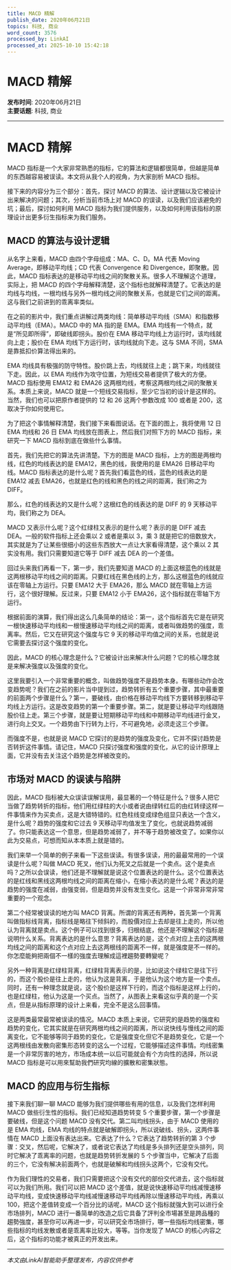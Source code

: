 ```yaml
---
title: MACD 精解
publish_date: 2020年06月21日
topics: 科技, 商业
word_count: 3576
processed_by: LinkAI
processed_at: 2025-10-10 15:42:18
---
```


# MACD 精解

**发布时间**: 2020年06月21日  
**主要话题**: 科技, 商业

---

# MACD 精解

MACD 指标是一个大家非常熟悉的指标，它的算法和逻辑都很简单，但越是简单的东西越容易被误读。本文将从我个人的视角，为大家剖析 MACD 指标。

接下来的内容分为三个部分：首先，探讨 MACD 的算法、设计逻辑以及它被设计出来解决的问题；其次，分析当前市场上对 MACD 的误读，以及我们应该避免的坑；最后，探讨如何利用 MACD 指标为我们提供服务，以及如何利用该指标的原理设计出更多衍生指标来为我们服务。

## MACD 的算法与设计逻辑

从名字上来看，MACD 由四个字母组成：MA、C、D。MA 代表 Moving Average，即移动平均线；CD 代表 Convergence 和 Divergence，即聚散。因此，MACD 指标表达的是移动平均线之间的聚散关系。很多人不理解这个道理，实际上，把 MACD 的四个字母解释清楚，这个指标也就解释清楚了。它表达的是均线与均线，一根均线与另外一根均线之间的聚散关系，也就是它们之间的距离。这与我们之前讲到的乖离率类似。

在之前的影片中，我们重点讲解过两类均线：简单移动平均线（SMA）和指数移动平均线（EMA）。MACD 中的 MA 指的是 EMA。EMA 均线有一个特点，就是“所见即所得”，即破线即拐头。股价在 EMA 移动平均线上方运行时，该均线就向上走；股价在 EMA 均线下方运行时，该均线就向下走。这与 SMA 不同，SMA 是靠抵扣价算法得出来的。

EMA 均线具有极强的防守特性。股价跳上去，均线就往上走；跳下来，均线就往下走。因此，以 EMA 均线作为攻守位置，为短线交易者提供了极大的方便。MACD 指标使用 EMA12 和 EMA26 这两根均线，考察这两根均线之间的聚散关系。本质上来说，MACD 就是一个短线交易指标，至少它当初的设计是这样的。当然，我们也可以把原作者提供的 12 和 26 这两个参数改成 100 或者是 200，这取决于你如何使用它。

为了把这个事情解释清楚，我们接下来看图说话。在下面的图上，我将使用 12 日 EMA 均线和 26 日 EMA 均线放在图表上，然后我们对照下方的 MACD 指标，来研究一下 MACD 指标到底在做些什么事情。

首先，我们先把它的算法先讲清楚。下方的图是 MACD 指标，上方的图是两根均线，红色的均线表达的是 EMA12，黑色的线，我使用的是 EMA26 日移动平均线。MACD 指标表达的是什么呢？首先我们看蓝色的线，蓝色的线表达的是 EMA12 减去 EMA26，也就是红色的线和黑色的线之间的距离，我们称之为 DIFF。

那么，红色的线表达的又是什么呢？这根红色的线表达的是 DIFF 的 9 天移动平均，我们称之为 DEA。

MACD 又表示什么呢？这个红绿柱又表示的是什么呢？表示的是 DIFF 减去 DEA。一般的软件指标上还会乘以 2 或者是乘以 3，乘 3 就是把它的倍数放大，其实就是为了让某些很细小的这些东西放大一点让大家看得清楚，这个乘以 2 其实没有用。我们只需要知道它等于 DIFF 减去 DEA 的一个差值。

回过头来我们再看一下，第一步，我们先要知道 MACD 的上面这根蓝色的线就是这两根移动平均线之间的距离。只要红线在黑色线的上方，那么这根蓝色的线就应该在零轴上方运行。只要 EMA12 大于 EMA26，那么 MACD 就在零轴上方运行，这个很好理解。反过来，只要 EMA12 小于 EMA26，这个指标就在零轴下方运行。

根据前面的演算，我们得出这么几条简单的结论：第一，这个指标首先它是在研究一根快速移动平均线和一根慢速移动平均线之间的距离，或者叫做趋势的强度，乖离率。然后，它又在研究这个强度与它 9 天的移动平均值之间的关系，也就是说它需要去探讨这个强度的变化。

因此，MACD 的核心理念是什么？它被设计出来解决什么问题？它的核心理念就是来解决强度以及强度的变化。

这里我要引入一个非常重要的概念，叫做趋势强度不是趋势本身。有哪些动作会改变趋势呢？我们在之前的影片当中提到过，趋势转折有五个重要步骤，其中最重要的前面两个步骤是什么？第一，要破线，由价格在移动平均线下方要转移到移动平均线上方运行。这是改变趋势的第一个重要步骤。第二，就是要让移动平均线跟随股价往上走。第三个步骤，就是要让短期移动平均线和中期移动平均线进行金叉，进行向上交叉。一个趋势由下行转为上行，不可避免地，必须走这三个步骤。

而强度不是，也就是说 MACD 它探讨的是趋势的强度及变化，它并不探讨趋势是否转折这件事情。请记住，MACD 只探讨强度和强度的变化，从它的设计原理上面，它并没有去关注这个趋势是怎样被改变的。

## 市场对 MACD 的误读与陷阱

因此，MACD 指标被大众误读误解误用，最显著的一个特征是什么？很多人把它当做了趋势转折的指标，他们用红绿柱的大小或者说由绿转红后的由红转绿这样一件事情来作为买卖点，这是大错特错的。红色柱线变成绿色组显只表达一个含义，是什么呢？趋势的强度和它过去 9 天移动平均值发生了变化，也就说趋势减弱了。你只能表达这一个意思，但是趋势减弱了，并不等于趋势被改变了。如果你以此为交易点，可想而知从本本质上就是错的。

我们来举一个简单的例子来看一下这些误读。有很多误读，用的最最常用的一个误读是什么呢？叫做 MACD 死叉，他们认为死叉之后就是一个卖点。这个是卖点吗？之所以会误读，他们还是不理解就是说这个位置表达的是什么。这个位置表达的是红线和黑线这两根均线之间的距离在缩小，在缩小表达的是什么呢？表达的是趋势的强度在减弱，由强变弱，但是趋势并没有发生变化。这是一个非常非常非常重要的一个观念。

第二个经常被误读的地方叫 MACD 背离。所谓的背离还有两种，首先第一个背离叫做指标线背离，指标线是略往下倾斜的，而股價对应上去却是往上走的，所以他认为背离就是卖点。这个例子可以找到很多，归根结底，他还是不理解这个指标是说明什么关系。背离表达的是什么意思？背离表达的是，这个点对应上去的这两根均线之间的距离和这个点对应上去这两根线的距离不一样，就是强度是不一样的。你怎麼能夠把兩個不一樣的強度去理解成這裡趨勢要轉變呢？

另外一种背离是红绿柱背离，红绿柱背离表示的是，比如说这个绿柱它是往下行的，而这个股价是往上走的，他认为这是背离，于是他认为这个地方是一个卖点。同时，还有一种理念就是说，这个股价是这样下行的，而这个指标是这样上行的，也是红绿柱，他认为这是一个买点。当然了，从图表上来看这似乎真的是一个买点，但是从指标原理的设计上来看，完全不是这么回事情。

这是两类最常最常被误读的情况。MACD 本质上来说，它研究的是趋势的强度和趋势的变化，它其实就是在研究两根均线之间的距离，所以说快线与慢线之间的距离变化，它不能够等同于趋势的变化，它是强度变化但它不是趋势变化，它是一个这两根线由发散向密集形态转变的这么一个过程，它能够描述这件事情。均线密集是一个非常厉害的地方，市场成本统一以后可能就会有个方向性的选择，所以说 MACD 指标是可以用來幫助我們研究均線的擴散和密集狀態。

## MACD 的应用与衍生指标

接下来我们聊一聊 MACD 能够为我们提供哪些有用的信息，以及我们怎样利用 MACD 做些衍生性的指标。我们已经知道趋势转变 5 个重要步骤，第一个步骤是要破线，但是这个问题 MACD 没有交代。第二叫均线拐头，由于 MACD 使用的是 EMA 均线，EMA 均线的特点就是破解即拐头，所以说破线、拐头，这两件事情在 MACD 上面没有表达出来。它表达了什么？它表达了趋势转折的第 3 个步骤：交叉，然后呢，它解决了，或者说它表达了均线是多头排列还是空头排列，同时它解决了乖离率的问题，也就是趋势转折发展的 5 个步骤当中，它解决了后面的三个，它没有解决前面两个，也就是破解和均线拐头这两个，它没有交代。

作为我们理性的交易者，我们只需要把这个没有交代的部份交代进去，这个指标就可以为我们所用。我们可以把 MACD 这个差值，就是说快速移动平均线减慢速移动平均线，变成快速移动平均线减慢速移动平均线再除以慢速移动平均线，再乘以 100，把这个差值转变成一个百分比的话呢，MACD 这个指标就强大到可以进行全市场排列，MACD 进行一番简单的改造之后它具备了評判全市場甚至是跨品種的趨勢強度，甚至你可以再进一步，可以研究全市场排行，哪一些指标均线密集，哪些指标的均线发散或者是乖离率比较大，等等。当你发现了 MACD 的核心内容之后，这个指标的功能才被真正的开发出来。


---

*本文由LinkAI智能助手整理发布，内容仅供参考*
